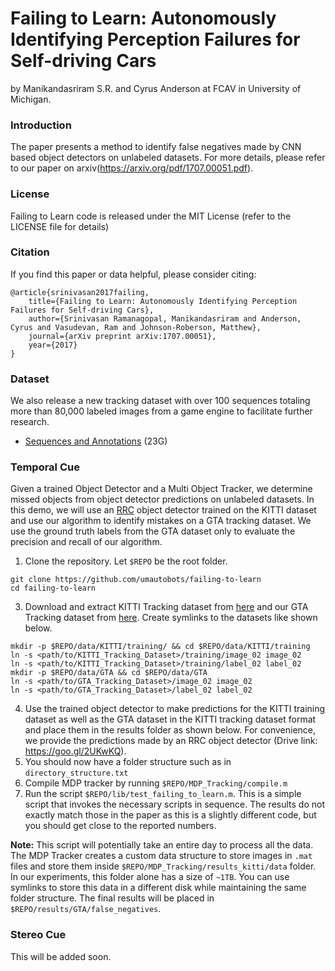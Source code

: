 # Failing to Learn: Autonomously Identifying Perception Failures for Self-driving Cars

by Manikandasriram S.R. and Cyrus Anderson at FCAV in University of Michigan.


### Introduction

The paper presents a method to identify false negatives made by CNN based 
object detectors on unlabeled datasets. For more details, 
please refer to our paper on arxiv(https://arxiv.org/pdf/1707.00051.pdf).

### License

Failing to Learn code is released under the MIT License (refer to the LICENSE file for details)


### Citation

If you find this paper or data helpful, please consider citing:

```
@article{srinivasan2017failing,
	title={Failing to Learn: Autonomously Identifying Perception Failures for Self-driving Cars}, 
    author={Srinivasan Ramanagopal, Manikandasriram and Anderson, Cyrus and Vasudevan, Ram and Johnson-Roberson, Matthew},	
    journal={arXiv preprint arXiv:1707.00051},
    year={2017}
}
```
### Dataset

We also release a new tracking dataset with over 100 sequences totaling more than 80,000 labeled images from a game engine to facilitate further research. 
* [Sequences and Annotations](http://www.umich.edu/~fcav/GTA_Tracking_Dataset.tar.gz) (23G)

### Temporal Cue

Given a trained Object Detector and a Multi Object Tracker, we determine missed objects from object detector predictions on unlabeled datasets. In this demo, we will use an [RRC](https://github.com/xiaohaoChen/rrc_detection) object detector trained on the KITTI dataset and use our algorithm to identify mistakes on a GTA tracking dataset. We use the ground truth labels from the GTA dataset only to evaluate the precision and recall of our algorithm.

1. Clone the repository. Let `$REPO` be the root folder.
```
git clone https://github.com/umautobots/failing-to-learn 
cd failing-to-learn
```
3. Download and extract KITTI Tracking dataset from [here](http://www.cvlibs.net/datasets/kitti/eval_tracking.php) and our GTA Tracking dataset from [here](https://fcav.engin.umich.edu/research/failing-to-learn). Create symlinks to the datasets like shown below. 
```
mkdir -p $REPO/data/KITTI/training/ && cd $REPO/data/KITTI/training
ln -s <path/to/KITTI_Tracking_Dataset>/training/image_02 image_02
ln -s <path/to/KITTI_Tracking_Dataset>/training/label_02 label_02
mkdir -p $REPO/data/GTA && cd $REPO/data/GTA
ln -s <path/to/GTA_Tracking_Dataset>/image_02 image_02
ln -s <path/to/GTA_Tracking_Dataset>/label_02 label_02
```
4. Use the trained object detector to make predictions for the KITTI training dataset as well as the GTA dataset in the KITTI tracking dataset format and place them in the results folder as shown below. For convenience, we provide the predictions made by an RRC object detector (Drive link: https://goo.gl/2UKwKQ).
5. You should now have a folder structure such as in `directory_structure.txt`
6. Compile MDP tracker by running `$REPO/MDP_Tracking/compile.m`
7. Run the script `$REPO/lib/test_failing_to_learn.m`. This is a simple script that invokes the necessary scripts in sequence. The results do not exactly match those in the paper as this is a slightly different code, but you should get close to the reported numbers. 

**Note:** This script will potentially take an entire day to process all the data. The MDP Tracker creates a custom data structure to store images in `.mat` files and store them inside `$REPO/MDP_Tracking/results_kitti/data` folder. In our experiments, this folder alone has a size of `~1TB`. You can use symlinks to store this data in a different disk while maintaining the same folder structure. The final results will be placed in `$REPO/results/GTA/false_negatives`. 


### Stereo Cue
This will be added soon.
